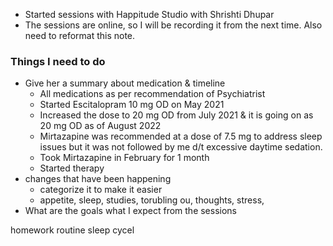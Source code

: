 - Started sessions with Happitude Studio with Shrishti Dhupar
- The sessions are online, so I will be recording it from the next time. Also need to reformat this note.


### Things I need to do
- Give her a summary about medication & timeline
	- All medications as per recommendation of Psychiatrist
	- Started Escitalopram 10 mg OD on May 2021
	- Increased the dose to 20 mg OD from July 2021 & it is going on as 20 mg OD as of August 2022
	- Mirtazapine was recommended at a dose of 7.5 mg to address sleep issues but it was not followed by me d/t excessive daytime sedation.
	- Took Mirtazapine in February for 1 month
	- Started therapy
- changes that have been happening
	- categorize it to make it easier
	- appetite, sleep, studies, torubling ou, thoughts, stress, 
- What are the goals what I expect from the sessions



homework
routine
sleep cycel

